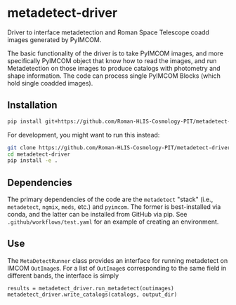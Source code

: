 # metadetect-driver

Driver to interface metadetection and Roman Space Telescope coadd images generated by PyIMCOM.

The basic functionality of the driver is to take PyIMCOM images, and more specifically PyIMCOM object that know how to read the images, and run Metadetection on those images to produce catalogs with photometry and shape information.
The code can process single PyIMCOM Blocks (which hold single coadded images).

## Installation

```bash
pip install git+https://github.com/Roman-HLIS-Cosmology-PIT/metadetect-driver.git
```

For development, you might want to run this instead:
```bash
git clone https://github.com/Roman-HLIS-Cosmology-PIT/metadetect-driver.git
cd metadetect-driver
pip install -e .
```

## Dependencies

The primary dependencies of the code are the `metadetect` "stack" (i.e., `metadetect`, `ngmix`, `meds`, etc.) and `pyimcom`.
The former is best-installed via conda, and the latter can be installed from GitHub via pip.
See `.github/workflows/test.yaml` for an example of creating an environment.

## Use

The `MetaDetectRunner` class provides an interface for running metadetect on IMCOM `OutImage`s.
For a list of `OutImage`s corresponding to the same field in different bands, the interface is simply
```
results = metadetect_driver.run_metadetect(outimages)
metadetect_driver.write_catalogs(catalogs, output_dir)
```
